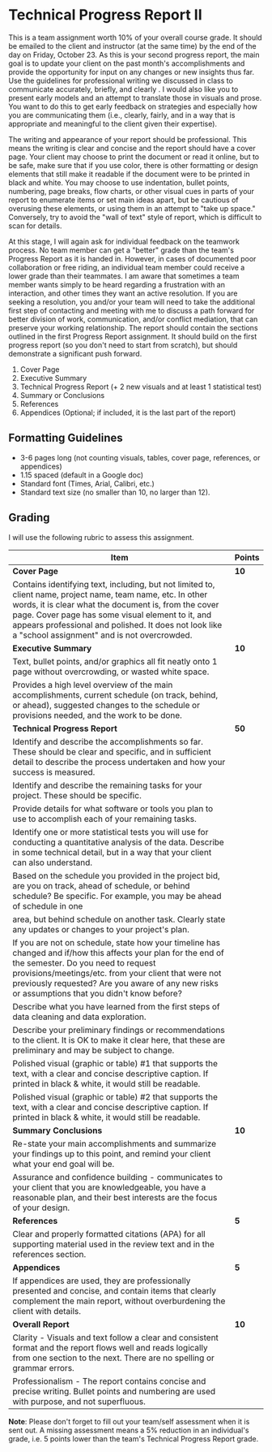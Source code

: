 # Technical Progress Report II


This is a team assignment worth 10% of your overall course grade. It should be emailed to the client and instructor (at the same time) by the end of the day on Friday, October 23. As this is your second progress report, the main goal is to update your client on the past month's accomplishments and provide the opportunity for input on any changes or new insights thus far. Use the guidelines for professional writing we discussed in class to communicate accurately, briefly, and clearly . I would also like you to present early models and an attempt to translate those in visuals and prose. You want to do this to get early feedback on strategies and especially how you are communicating them (i.e., clearly, fairly, and in a way that is appropriate and meaningful to the client given their expertise). 

The writing and appearance of your report should be professional. This means the writing is
clear and concise and the report should have a cover page. Your client may choose to print the document or read it online, but to be safe, make sure that if you use color, there is other formatting or design elements that still make it readable if the document were to be printed in black and white. You may choose to use indentation, bullet points, numbering, page breaks, flow charts, or other visual cues in parts of your report to enumerate items or set main ideas apart, but be cautious of overusing these elements, or using them in an attempt to "take up space." Conversely, try to avoid the "wall of text" style of report, which is difficult to scan for details.

At this stage, I will again ask for individual feedback on the teamwork process. No team member can get a "better" grade than the team's Progress Report as it is handed in. However, in cases of documented poor collaboration or free riding, an individual team member could receive a lower grade than their teammates. I am aware that sometimes a team member wants simply to be heard regarding a frustration with an interaction, and other times they want an active resolution. If you are seeking a resolution, you and/or your team will need to take the additional first step of contacting and meeting with me to discuss a path forward for better division of work, communication, and/or conflict mediation, that can preserve your working relationship. The report should contain the sections outlined in the first Progress Report assignment. It should build on the first progress report (so you don't need to start from scratch), but should demonstrate a significant push forward.

1. Cover Page
2. Executive Summary
3. Technical Progress Report (+ 2 new visuals and at least 1 statistical test)
4. Summary or Conclusions
5. References
6. Appendices (Optional; if included, it is the last part of the report)

## Formatting Guidelines 

- 3-6 pages long (not counting visuals, tables, cover page, references, or appendices)
- 1.15 spaced (default in a Google doc)
- Standard font (Times, Arial, Calibri, etc.)
- Standard text size (no smaller than 10, no larger than 12).

## Grading 

I will use the following rubric to assess this assignment. 


| Item 			| Points	| 
| --- | --- |
| __Cover Page__ 	| __10__		| 
| Contains identifying text, including, but not limited to, client name, project name, team name, etc. In other words, it is clear what the document is, from the cover page. Cover page has some visual element to it, and appears professional and polished. It does not look like a "school assignment" and is not overcrowded.|
| __Executive Summary__ 	| __10__	| 
| Text, bullet points, and/or graphics all fit neatly onto 1 page without overcrowding, or wasted white space. |
| Provides a high level overview of the main accomplishments, current schedule (on track, behind, or ahead), suggested changes to the schedule or provisions needed, and the work to be done. |
| __Technical Progress Report__ | __50__	| 
| Identify and describe the accomplishments so far. These should be clear and specific, and in sufficient detail to describe the process undertaken and how your success is measured.|
| Identify and describe the remaining tasks for your project. These should be specific.|
| Provide details for what software or tools you plan to use to accomplish each of your remaining tasks.|
| Identify one or more statistical tests you will use for conducting a quantitative analysis of the data. Describe in some technical detail, but in a way that your client can also understand.|
| Based on the schedule you provided in the project bid, are you on track, ahead of schedule, or behind schedule? Be specific. For example, you may be ahead of schedule in one
area, but behind schedule on another task. Clearly state any updates or changes to your project's plan.|
| If you are not on schedule, state how your timeline has changed and if/how this affects your plan for the end of the semester. Do you need to request provisions/meetings/etc. from your client that were not previously requested? Are you aware of any new risks or assumptions that you didn't know before?|
| Describe what you have learned from the first steps of data cleaning and data exploration.
Describe your preliminary findings or recommendations to the client. It is OK to make it clear here, that these are preliminary and may be subject to change.|
| Polished visual (graphic or table) #1 that supports the text, with a clear and concise descriptive caption. If printed in black & white, it would still be readable.|
| Polished visual (graphic or table) #2 that supports the text, with a clear and concise descriptive caption. If printed in black & white, it would still be readable.|
| __Summary Conclusions__ | __10__ |
| Re-state your main accomplishments and summarize your findings up to this point, and remind your client what your end goal will be.|
| Assurance and confidence building - communicates to your client that you are knowledgeable, you have a reasonable plan, and their best interests are the focus of your design.|
| __References__ | __5__ |
| Clear and properly formatted citations (APA) for all supporting material used in the review text and in the references section.|
| __Appendices__ | __5__ |
| If appendices are used, they are professionally presented and concise, and contain items that clearly complement the main report, without overburdening the client with details. |
| __Overall Report__ | __10__ |
| Clarity - Visuals and text follow a clear and consistent format and the report flows well and reads logically from one section to the next. There are no spelling or grammar errors.|
| Professionalism - The report contains concise and precise writing. Bullet points and numbering are used with purpose, and not superfluous.| 

__Note__: Please don't forget to fill out your team/self assessment when it is sent out. A missing assessment means a 5% reduction in an individual's grade, i.e. 5 points lower than the team's Technical Progress Report grade.
